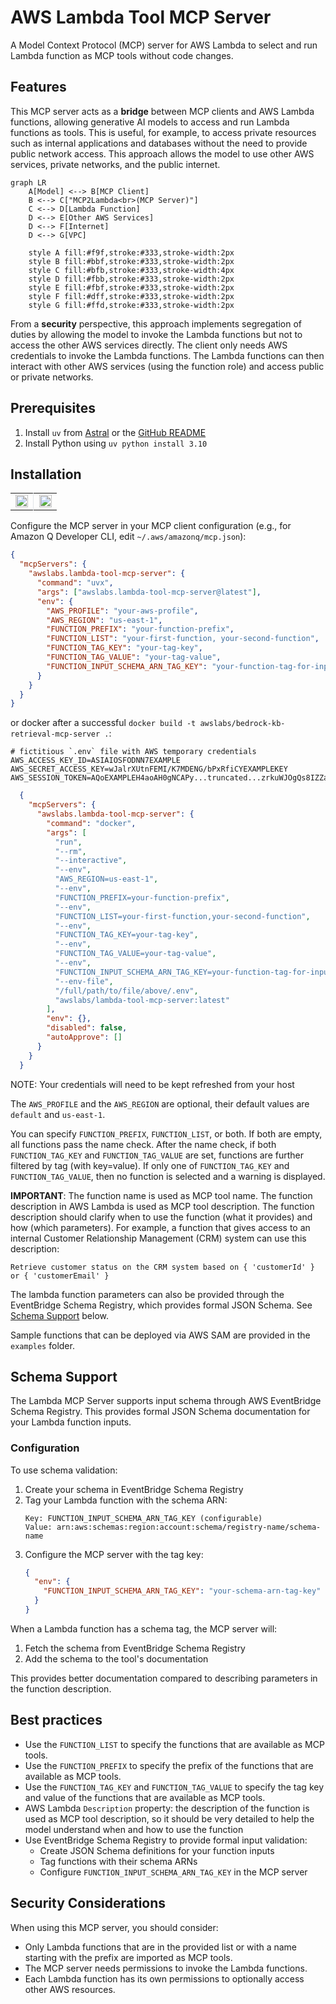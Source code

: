 # AWS Lambda Tool MCP Server

A Model Context Protocol (MCP) server for AWS Lambda to select and run Lambda function as MCP tools without code changes.

## Features

This MCP server acts as a **bridge** between MCP clients and AWS Lambda functions, allowing generative AI models to access and run Lambda functions as tools. This is useful, for example, to access private resources such as internal applications and databases without the need to provide public network access. This approach allows the model to use other AWS services, private networks, and the public internet.

```mermaid
graph LR
    A[Model] <--> B[MCP Client]
    B <--> C["MCP2Lambda<br>(MCP Server)"]
    C <--> D[Lambda Function]
    D <--> E[Other AWS Services]
    D <--> F[Internet]
    D <--> G[VPC]

    style A fill:#f9f,stroke:#333,stroke-width:2px
    style B fill:#bbf,stroke:#333,stroke-width:2px
    style C fill:#bfb,stroke:#333,stroke-width:4px
    style D fill:#fbb,stroke:#333,stroke-width:2px
    style E fill:#fbf,stroke:#333,stroke-width:2px
    style F fill:#dff,stroke:#333,stroke-width:2px
    style G fill:#ffd,stroke:#333,stroke-width:2px
```

From a **security** perspective, this approach implements segregation of duties by allowing the model to invoke the Lambda functions but not to access the other AWS services directly. The client only needs AWS credentials to invoke the Lambda functions. The Lambda functions can then interact with other AWS services (using the function role) and access public or private networks.

## Prerequisites

1. Install `uv` from [Astral](https://docs.astral.sh/uv/getting-started/installation/) or the [GitHub README](https://github.com/astral-sh/uv#installation)
2. Install Python using `uv python install 3.10`

## Installation

<table>
<tr>
<td width="49%" valign="top" style="text-align: center;">

<a href="https://cursor.com/install-mcp?name=awslabs.lambda-tool-mcp-server&config=eyJjb21tYW5kIjoidXZ4IGF3c2xhYnMubGFtYmRhLXRvb2wtbWNwLXNlcnZlckBsYXRlc3QiLCJlbnYiOnsiQVdTX1BST0ZJTEUiOiJ5b3VyLWF3cy1wcm9maWxlIiwiQVdTX1JFR0lPTiI6InVzLWVhc3QtMSIsIkZVTkNUSU9OX1BSRUZJWCI6InlvdXItZnVuY3Rpb24tcHJlZml4IiwiRlVOQ1RJT05fTElTVCI6InlvdXItZmlyc3QtZnVuY3Rpb24sIHlvdXItc2Vjb25kLWZ1bmN0aW9uIiwiRlVOQ1RJT05fVEFHX0tFWSI6InlvdXItdGFnLWtleSIsIkZVTkNUSU9OX1RBR19WQUxVRSI6InlvdXItdGFnLXZhbHVlIiwiRlVOQ1RJT05fSU5QVVRfU0NIRU1BX0FSTl9UQUdfS0VZIjoieW91ci1mdW5jdGlvbi10YWctZm9yLWlucHV0LXNjaGVtYSJ9fQ%3D%3D">
<img src="https://cursor.com/deeplink/mcp-install-light.svg" alt="Install MCP Server" style="height: 20px;">
</a>

</td>
<td width="2%" style="border-left: 1px solid #e1e5e9; padding: 0;"></td>
<td width="49%" valign="top" style="text-align: center;">

<a href="https://insiders.vscode.dev/redirect/mcp/install?name=AWS%20Lambda%20Tool%20MCP%20Server&config=%7B%22command%22%3A%22uvx%22%2C%22args%22%3A%5B%22awslabs.lambda-tool-mcp-server%40latest%22%5D%2C%22env%22%3A%7B%22AWS_PROFILE%22%3A%22your-aws-profile%22%2C%22AWS_REGION%22%3A%22us-east-1%22%2C%22FUNCTION_PREFIX%22%3A%22your-function-prefix%22%2C%22FUNCTION_LIST%22%3A%22your-first-function%2C%20your-second-function%22%2C%22FUNCTION_TAG_KEY%22%3A%22your-tag-key%22%2C%22FUNCTION_TAG_VALUE%22%3A%22your-tag-value%22%2C%22FUNCTION_INPUT_SCHEMA_ARN_TAG_KEY%22%3A%22your-function-tag-for-input-schema%22%7D%7D">
<img src="https://img.shields.io/badge/Install_on-VS_Code-FF9900?style=flat-square&logo=visualstudiocode&logoColor=white" alt="Install on VS Code" style="height: 20px;">
</a>

</td>
</tr>
</table>

Configure the MCP server in your MCP client configuration (e.g., for Amazon Q Developer CLI, edit `~/.aws/amazonq/mcp.json`):

```json
{
  "mcpServers": {
    "awslabs.lambda-tool-mcp-server": {
      "command": "uvx",
      "args": ["awslabs.lambda-tool-mcp-server@latest"],
      "env": {
        "AWS_PROFILE": "your-aws-profile",
        "AWS_REGION": "us-east-1",
        "FUNCTION_PREFIX": "your-function-prefix",
        "FUNCTION_LIST": "your-first-function, your-second-function",
        "FUNCTION_TAG_KEY": "your-tag-key",
        "FUNCTION_TAG_VALUE": "your-tag-value",
        "FUNCTION_INPUT_SCHEMA_ARN_TAG_KEY": "your-function-tag-for-input-schema"
      }
    }
  }
}
```

or docker after a successful `docker build -t awslabs/bedrock-kb-retrieval-mcp-server .`:

```file
# fictitious `.env` file with AWS temporary credentials
AWS_ACCESS_KEY_ID=ASIAIOSFODNN7EXAMPLE
AWS_SECRET_ACCESS_KEY=wJalrXUtnFEMI/K7MDENG/bPxRfiCYEXAMPLEKEY
AWS_SESSION_TOKEN=AQoEXAMPLEH4aoAH0gNCAPy...truncated...zrkuWJOgQs8IZZaIv2BXIa2R4Olgk
```

```json
  {
    "mcpServers": {
      "awslabs.lambda-tool-mcp-server": {
        "command": "docker",
        "args": [
          "run",
          "--rm",
          "--interactive",
          "--env",
          "AWS_REGION=us-east-1",
          "--env",
          "FUNCTION_PREFIX=your-function-prefix",
          "--env",
          "FUNCTION_LIST=your-first-function,your-second-function",
          "--env",
          "FUNCTION_TAG_KEY=your-tag-key",
          "--env",
          "FUNCTION_TAG_VALUE=your-tag-value",
          "--env",
          "FUNCTION_INPUT_SCHEMA_ARN_TAG_KEY=your-function-tag-for-input-schema",
          "--env-file",
          "/full/path/to/file/above/.env",
          "awslabs/lambda-tool-mcp-server:latest"
        ],
        "env": {},
        "disabled": false,
        "autoApprove": []
      }
    }
  }
```

NOTE: Your credentials will need to be kept refreshed from your host

The `AWS_PROFILE` and the `AWS_REGION` are optional, their default values are `default` and `us-east-1`.

You can specify `FUNCTION_PREFIX`, `FUNCTION_LIST`, or both. If both are empty, all functions pass the name check.
After the name check, if both `FUNCTION_TAG_KEY` and `FUNCTION_TAG_VALUE` are set, functions are further filtered by tag (with key=value).
If only one of `FUNCTION_TAG_KEY` and `FUNCTION_TAG_VALUE`, then no function is selected and a warning is displayed.

**IMPORTANT**: The function name is used as MCP tool name. The function description in AWS Lambda is used as MCP tool description. The function description should clarify when to use the function (what it provides) and how (which parameters). For example, a function that gives access to an internal Customer Relationship Management (CRM) system can use this description:
```plaintext
Retrieve customer status on the CRM system based on { 'customerId' } or { 'customerEmail' }
```

The lambda function parameters can also be provided through the EventBridge Schema Registry, which provides formal JSON Schema. See [Schema Support](#schema-support) below.

Sample functions that can be deployed via AWS SAM are provided in the `examples` folder.

## Schema Support

The Lambda MCP Server supports input schema through AWS EventBridge Schema Registry. This provides formal JSON Schema documentation for your Lambda function inputs.

### Configuration

To use schema validation:

1. Create your schema in EventBridge Schema Registry
2. Tag your Lambda function with the schema ARN:
   ```plaintext
   Key: FUNCTION_INPUT_SCHEMA_ARN_TAG_KEY (configurable)
   Value: arn:aws:schemas:region:account:schema/registry-name/schema-name
   ```
3. Configure the MCP server with the tag key:
   ```json
   {
     "env": {
       "FUNCTION_INPUT_SCHEMA_ARN_TAG_KEY": "your-schema-arn-tag-key"
     }
   }
   ```

When a Lambda function has a schema tag, the MCP server will:
1. Fetch the schema from EventBridge Schema Registry
2. Add the schema to the tool's documentation

This provides better documentation compared to describing parameters in the function description.

## Best practices

- Use the `FUNCTION_LIST` to specify the functions that are available as MCP tools.
- Use the `FUNCTION_PREFIX` to specify the prefix of the functions that are available as MCP tools.
- Use the `FUNCTION_TAG_KEY` and `FUNCTION_TAG_VALUE` to specify the tag key and value of the functions that are available as MCP tools.
- AWS Lambda `Description` property: the description of the function is used as MCP tool description, so it should be very detailed to help the model understand when and how to use the function
- Use EventBridge Schema Registry to provide formal input validation:
  - Create JSON Schema definitions for your function inputs
  - Tag functions with their schema ARNs
  - Configure `FUNCTION_INPUT_SCHEMA_ARN_TAG_KEY` in the MCP server

## Security Considerations

When using this MCP server, you should consider:

- Only Lambda functions that are in the provided list or with a name starting with the prefix are imported as MCP tools.
- The MCP server needs permissions to invoke the Lambda functions.
- Each Lambda function has its own permissions to optionally access other AWS resources.

